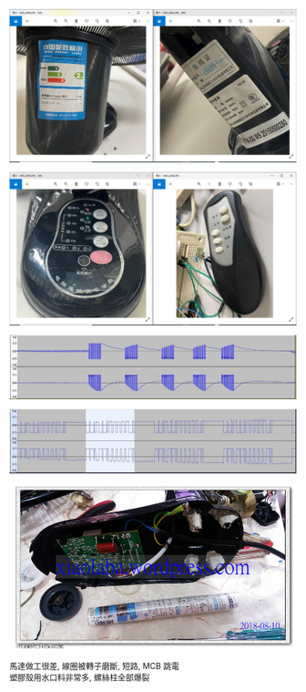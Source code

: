 ![FW-50_1.JPG](FW-50_1.JPG)

![FW-50_2.JPG](FW-50_2.JPG)

![IR_signal.JPG](IR_signal.JPG)

![IR_signal_zoom.JPG](IR_signal_zoom.JPG)

![xiaolaba_fan_coil_failure_imag6448.jpg](xiaolaba_fan_coil_failure_imag6448.jpg)

馬達做工很差, 線圈被轉子磨斷, 短路, MCB 跳電  
塑膠殼用水口料非常多, 螺絲柱全部爆裂  

